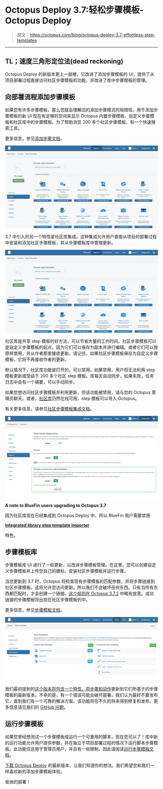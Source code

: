 # Octopus Deploy 3.7:轻松步骤模板- Octopus Deploy

> 原文：<https://octopus.com/blog/octopus-deploy-3.7-effortless-step-templates>

* * *

## TL；速度三角形定位法(dead reckoning)

Octopus Deploy 的新版本更上一层楼，它改进了添加步骤模板的 UI，提供了从项目部署过程直接访问社区步骤模板的功能，并改进了库中步骤模板的管理。

## 向部署流程添加步骤模板

如果您有许多步骤模板，那么您就会理解旧的添加步骤模式的局限性。用于添加步骤模板的新 UI 现在有足够的空间来显示 Octopus 内置步骤模板、自定义步骤模板和社区库中的步骤模板。为了帮助浏览 200 多个社区步骤模板，有一个快速搜索工具。

更多信息，参见[添加步骤文档](http://docs.octopusdeploy.com/display/OD/Adding+steps)。

![Octopus Deploy add step](img/781d0d350b0ebbc462bcb0092b10bca1.png)

3.7 中引入的另一个特性是社区库集成。这种集成允许用户直接从项目的部署过程中安装和添加社区步骤模板，并从步骤模板库中管理更新。

![Octopus Deploy install and add step](img/781d0d350b0ebbc462bcb0092b10bca1.png)

社区库是共享 step 模板的好方法，可以节省大量的工作时间。社区步骤模板可以是自定义步骤模板的起点，因为它们可以保存为副本并进行编辑。或者它们可以按原样使用，并从作者那里接收更新。请记住，如果社区步骤模板保存为自定义步骤模板，它将不再接收作者的更新。

默认情况下，社区库功能是打开的，可以禁用。如果禁用，用户将无法利用 step 模板更新或受益于 200 多个社区 step 模板。库每天自动同步，如果失败，任务日志中会有一个摘要，可以手动同步。

如果您想访问社区步骤模板并利用更新，但该功能被禁用，请与您的 Octopus 管理员聊天。或者，[社区库](http://library.octopusdeploy.com/listing)仍然在线可用，step 模板可以导入 Octopus。

有关更多信息，请参见[社区步骤模板集成文档](http://docs.octopusdeploy.com/display/OD/Octopus+community+step+templates+integration)。

![Community Library feature toggle](img/b4bc7d710594e8193757f988ed4ea473.png)

**A note to BlueFin users upgrading to Octopus 3.7**

因为社区库现在已经集成到 Octopus Deploy 中，所以 BlueFin 用户需要禁用

[**Integrated library step template importer**](http://bluefin.teapotcoder.com/)

特色。

## 步骤模板库

步骤模板库 UI 进行了一些更新，以改进步骤模板管理。在这里，您可以创建自定义步骤模板并上传您自己的徽标，安装社区步骤模板并运行步骤。

当您更新到 3.7 时，Octopus 将检查现有步骤模板的匹配参数，并将步骤链接到社区步骤模板。这将允许您访问更新。所以我们不会破坏任何东西，只有当所有东西都匹配时，才会创建一个链接。[这个规则在 Octopus 3.7.2](http://docs.octopusdeploy.com/display/OD/Step+Templates#StepTemplates-Linkingcustomsteptemplatestocommunitysteptemplates) 中略有放宽。成功链接的步骤模板将出现在社区步骤模板列中。

更多信息，参见[步骤模板文档](http://docs.octopusdeploy.com/display/OD/Step+Templates)。

![Step template library](img/428d4e37acc319294a5aff312a9e46cb.png)

我们最初提到的[这个版本将包含一个特性，将](https://github.com/OctopusDeploy/Issues/issues/2698)[步骤和动作](http://docs.octopusdeploy.com/display/OD/Deployment+Processes)更新到它们所基于的步骤模板的最新版本。不幸的是，有一个错误可能会破坏部署，我们认为最好不要发布它，直到我们有一个可靠的解决方案。该功能将在不久的将来得到修复和发布。更多信息请见我们的 [GitHub 问题](https://github.com/OctopusDeploy/Issues/issues/2954)。

## 运行步骤模板

如果您曾经想测试一个步骤模板或运行一个可重用的脚本，现在您可以了！库中新的运行功能允许用户提供参数，并在独立于项目部署过程的情况下运行脚本步骤模板。此功能仅适用于管理员用户，并且有一些限制，因此请阅读[运行步骤模板文档](http://docs.octopusdeploy.com/display/OD/Step+Templates)。

[下载 Octopus Deploy](https://octopus.com/downloads) 的最新版本，让我们知道你的想法。我们希望您和我们一样喜欢新的添加步骤模板体验。

愉快的部署！